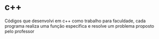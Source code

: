 # c++

Códigos que desenvolvi em c++ como trabalho para faculdade, cada programa realiza uma função especifica e resolve um problema proposto pelo professor


